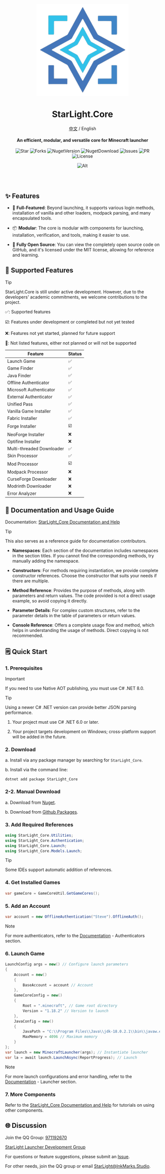 <div align="center">

<img Height="300" Width="300" src="Assets/logo.png"/>

# StarLight.Core

[中文](/README.md) / English

#### An efficient, modular, and versatile core for Minecraft launcher

![Star](https://img.shields.io/github/stars/Ink-Marks-Studio/StarLight.Core?logo=github&label=Star&style=for-the-badge)
![Forks](https://img.shields.io/github/forks/Ink-Marks-Studio/StarLight.Core?logo=github&label=Forks&style=for-the-badge)
![NugetVersion](https://img.shields.io/nuget/v/StarLight_Core?logo=nuget&label=Nuget%20Version&style=for-the-badge)
![NugetDownload](https://img.shields.io/nuget/dt/StarLight_Core?logo=nuget&label=Nuget%20Downloads&style=for-the-badge)
![Issues](https://img.shields.io/github/issues-closed/Ink-Marks-Studio/StarLight.Core?logo=github&label=Issues&style=for-the-badge)
![PR](https://img.shields.io/github/issues-pr-closed/Ink-Marks-Studio/StarLight.Core?logo=github&label=Pull%20Requests&style=for-the-badge)
![License](https://img.shields.io/github/license/Ink-Marks-Studio/StarLight.Core?logo=github&label=License&style=for-the-badge&color=ff7a35)

![Alt](https://repobeats.axiom.co/api/embed/ba6e9977d1c23baebac22caa8629dc6f2ae14dd9.svg "Repobeats analytics image")

</div>

<br></br>

## ✨ Features
- 🚀 **Full-Featured**: Beyond launching, it supports various login methods, installation of vanilla and other loaders, modpack parsing, and many encapsulated tools.

- 📦 **Modular**: The core is modular with components for launching, installation, verification, and tools, making it easier to use.

- 📖 **Fully Open Source**: You can view the completely open source code on GitHub, and it's licensed under the MIT license, allowing for reference and learning.

## 📜 Supported Features

> [!TIP]
> StarLight.Core is still under active development. However, due to the developers' academic commitments, we welcome contributions to the project.

✅: Supported features

☑️: Features under development or completed but not yet tested

❌: Features not yet started, planned for future support

🧱: Not listed features, either not planned or will not be supported

| Feature            | Status |
|--------------------|--------|
| Launch Game        | ✅     |
| Game Finder        | ✅     |
| Java Finder        | ✅     |
| Offline Authenticator | ✅  |
| Microsoft Authenticator | ✅ |
| External Authenticator | ✅ |
| Unified Pass      | ✅     |
| Vanilla Game Installer | ✅  |
| Fabric Installer   | ✅     |
| Forge Installer    | ☑️     |
| NeoForge Installer | ❌     |
| Optifine Installer | ❌     |
| Multi-threaded Downloader | ✅ |
| Skin Processor     | ✅     |
| Mod Processor      | ☑️     |
| Modpack Processor  | ❌     |
| CurseForge Downloader | ❌  |
| Modrinth Downloader | ❌    |
| Error Analyzer     | ❌     |

## 📘 Documentation and Usage Guide

Documentation: [StarLight_Core Documentation and Help](https://mohen.wiki/)

> [!TIP]
> This also serves as a reference guide for documentation contributors.

- **Namespaces**: Each section of the documentation includes namespaces in the section titles. If you cannot find the corresponding methods, try manually adding the namespace.

- **Constructors**: For methods requiring instantiation, we provide complete constructor references. Choose the constructor that suits your needs if there are multiple.

- **Method Reference**: Provides the purpose of methods, along with parameters and return values. The code provided is not a direct usage example, so avoid copying it directly.

- **Parameter Details**: For complex custom structures, refer to the parameter details in the table of parameters or return values.

- **Console Reference**: Offers a complete usage flow and method, which helps in understanding the usage of methods. Direct copying is not recommended.

## 🗒️ Quick Start

### 1. Prerequisites

> [!IMPORTANT]
> If you need to use Native AOT publishing, you must use C# .NET 8.0.

> [!TIP]
> Using a newer C# .NET version can provide better JSON parsing performance.

1. Your project must use C# .NET 6.0 or later.

2. Your project targets development on Windows; cross-platform support will be added in the future.

### 2. Download
a. Install via any package manager by searching for `StarLight_Core`.

b. Install via the command line:
```shell
dotnet add package StarLight_Core
```

### 2-2. Manual Download
a. Download from [Nuget](https://www.nuget.org/packages/StarLight_Core).

b. Download from [Github Packages](https://github.com/orgs/Ink-Marks-Studio/packages?repo_name=StarLight.Core).

### 3. Add Required References
```csharp
using StarLight_Core.Utilities;
using StarLight_Core.Authentication;
using StarLight_Core.Launch;
using StarLight_Core.Models.Launch;
```

> [!TIP]
> Some IDEs support automatic addition of references.

### 4. Get Installed Games
```csharp
var gameCore = GameCoreUtil.GetGameCores();
```

### 5. Add an Account
```csharp
var account = new OfflineAuthentication("Steve").OfflineAuth();
```
> [!NOTE]
> For more authenticators, refer to the [Documentation](https://mohen.wiki/) - Authenticators section.

### 6. Launch Game
```csharp
LaunchConfig args = new() // Configure launch parameters
{
    Account = new()
    {
        BaseAccount = account // Account
    },
    GameCoreConfig = new()
    {
        Root = ".minecraft", // Game root directory
        Version = "1.18.2" // Version to launch
    },
    JavaConfig = new()
    {
        JavaPath = "C:\\Program Files\\Java\\jdk-18.0.2.1\\bin\\javaw.exe", // Java path
        MaxMemory = 4096 // Maximum memory
    }
};
var launch = new MinecraftLauncher(args); // Instantiate launcher
var la = await launch.LaunchAsync(ReportProgress); // Launch
```
> [!NOTE]
> For more launch configurations and error handling, refer to the [Documentation](https://mohen.wiki/) - Launcher section.

### 7. More Components
Refer to the [StarLight_Core Documentation and Help](https://mohen.wiki/) for tutorials on using other components.

## 🌐 Discussion
Join the QQ Group: [971192670](https://qm.qq.com/q/FcmJDYRoDQ)

[StarLight Launcher Development Group](https://qm.qq.com/q/FcmJDYRoDQ)

For questions or feature suggestions, please submit an [Issue](https://github.com/Ink-Marks-Studio/StarLight.Core/issues).

For other needs, join the QQ group or email [StarLight@InkMarks.Studio](mailto:starlight@inkmarks.studio).
